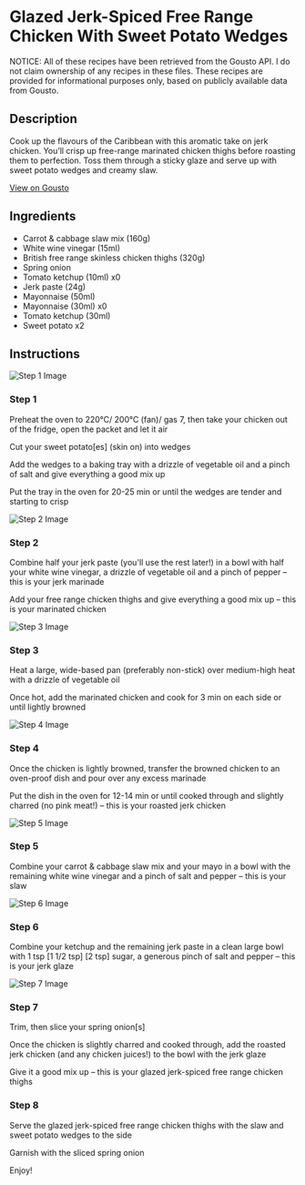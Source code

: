 # Glazed Jerk-Spiced Free Range Chicken With Sweet Potato Wedges

NOTICE: All of these recipes have been retrieved from the Gousto API. I do not claim ownership of any recipes in these files. These recipes are provided for informational purposes only, based on publicly available data from Gousto.

## Description

Cook up the flavours of the Caribbean with this aromatic take on jerk chicken. You’ll crisp up free-range marinated chicken thighs before roasting them to perfection. Toss them through a sticky glaze and serve up with sweet potato wedges and creamy slaw. 


[View on Gousto](https://www.gousto.co.uk/recipes/cookbook/glazed-jerk-spiced-free-range-chicken-slaw-sweet-potato-wedges)

## Ingredients

- Carrot & cabbage slaw mix (160g)
- White wine vinegar (15ml)
- British free range skinless chicken thighs (320g)
- Spring onion
- Tomato ketchup (10ml) x0
- Jerk paste (24g)
- Mayonnaise (50ml)
- Mayonnaise (30ml) x0
- Tomato ketchup (30ml)
- Sweet potato x2

## Instructions

![Step 1 Image](https://production-media.gousto.co.uk/cms/recipe-step-image/step-1-1702997514341-x200.jpg)

### Step 1

Preheat the oven to 220°C/ 200°C (fan)/ gas 7, then take your chicken out of the fridge, open the packet and let it air

Cut your sweet potato[es] (skin on) into wedges

Add the wedges to a baking tray with a drizzle of vegetable oil and a pinch of salt and give everything a good mix up

Put the tray in the oven for 20-25 min or until the wedges are tender and starting to crisp

![Step 2 Image](https://production-media.gousto.co.uk/cms/recipe-step-image/step-2-1702997517302-x200.jpg)

### Step 2

Combine half your jerk paste (you'll use the rest later!) in a bowl with half your white wine vinegar, a drizzle of vegetable oil and a pinch of pepper – this is your jerk marinade

Add your free range chicken thighs and give everything a good mix up – this is your marinated chicken

![Step 3 Image](https://production-media.gousto.co.uk/cms/recipe-step-image/step-3-1702997520858-x200.jpg)

### Step 3

Heat a large, wide-based pan (preferably non-stick) over medium-high heat with a drizzle of vegetable oil

Once hot, add the marinated chicken and cook for 3 min on each side or until lightly browned

![Step 4 Image](https://production-media.gousto.co.uk/cms/recipe-step-image/step-4-1702997524674-x200.jpg)

### Step 4

Once the chicken is lightly browned, transfer the browned chicken to an oven-proof dish and pour over any excess marinade

Put the dish in the oven for 12-14 min or until cooked through and slightly charred (no pink meat!) – this is your roasted jerk chicken

![Step 5 Image](https://production-media.gousto.co.uk/cms/recipe-step-image/step-5-1702997528114-x200.jpg)

### Step 5

Combine your carrot & cabbage slaw mix and your mayo in a bowl with the remaining white wine vinegar and a pinch of salt and pepper – this is your slaw

![Step 6 Image](https://production-media.gousto.co.uk/cms/recipe-step-image/step-6-1702997530589-x200.jpg)

### Step 6

Combine your ketchup and the remaining jerk paste in a clean large bowl with 1 tsp <span class="text-purple">[1 1/2 tsp]</span> <span class="text-danger">[2 tsp]</span> sugar, a generous pinch of salt and pepper – this is your jerk glaze

![Step 7 Image](https://production-media.gousto.co.uk/cms/recipe-step-image/step-7-1702997534960-x200.jpg)

### Step 7

Trim, then slice your spring onion[s]

Once the chicken is slightly charred and cooked through, add the roasted jerk chicken (and any chicken juices!) to the bowl with the jerk glaze

Give it a good mix up – this is your glazed jerk-spiced free range chicken thighs

### Step 8

Serve the glazed jerk-spiced free range chicken thighs with the slaw and sweet potato wedges to the side

Garnish with the sliced spring onion

Enjoy!

